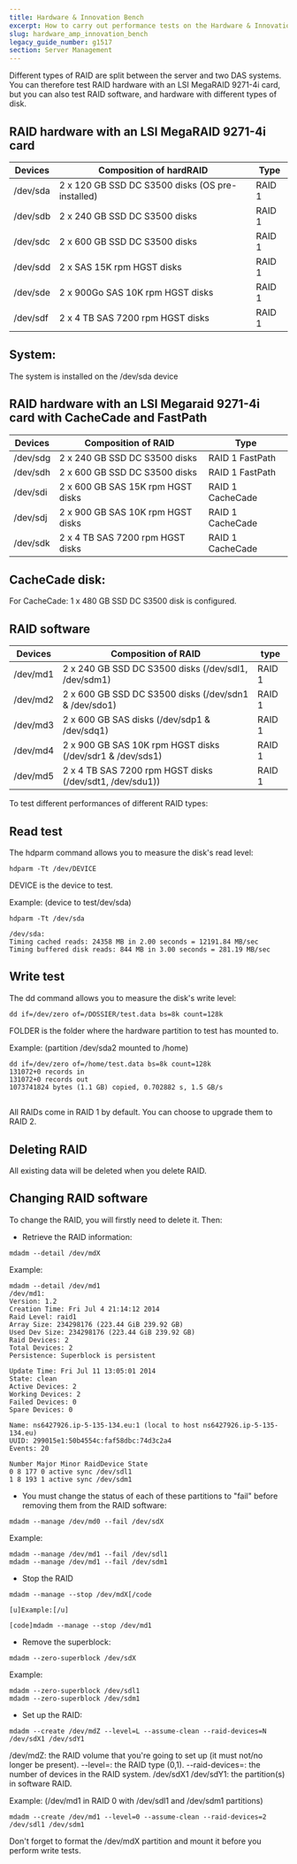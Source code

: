 ```yaml
---
title: Hardware & Innovation Bench
excerpt: How to carry out performance tests on the Hardware & Innovation Bench server.
slug: hardware_amp_innovation_bench
legacy_guide_number: g1517
section: Server Management
---
```


Different types of RAID are split between the server and two DAS systems. You can therefore test RAID hardware with an LSI MegaRAID 9271-4i card, but you can also test RAID software, and hardware with different types of disk.

## RAID hardware with an LSI MegaRAID 9271-4i card
|Devices|Composition of hardRAID|Type|
|---|---|---|
|/dev/sda|2 x 120 GB SSD DC S3500 disks (OS pre-installed)|RAID 1|
|/dev/sdb|2 x 240 GB SSD DC S3500 disks|RAID 1|
|/dev/sdc|2 x 600 GB SSD DC S3500 disks|RAID 1|
|/dev/sdd|2 x SAS 15K rpm HGST disks|RAID 1|
|/dev/sde|2 x 900Go SAS 10K rpm HGST disks|RAID 1|
|/dev/sdf|2 x 4 TB SAS 7200 rpm HGST disks|RAID 1|



## System:
The system is installed on the /dev/sda device


## RAID hardware with an LSI Megaraid 9271-4i card with CacheCade and FastPath
|Devices|Composition of RAID|Type|
|---|---|---|
|/dev/sdg|2 x 240 GB SSD DC S3500 disks|RAID 1 FastPath|
|/dev/sdh|2 x 600 GB SSD DC S3500 disks|RAID 1 FastPath|
|/dev/sdi|2 x 600 GB SAS 15K rpm HGST disks|RAID 1 CacheCade|
|/dev/sdj|2 x 900 GB SAS 10K rpm HGST disks|RAID 1 CacheCade|
|/dev/sdk|2 x 4 TB SAS 7200 rpm HGST disks|RAID 1 CacheCade|



## CacheCade disk:
For CacheCade: 1 x 480 GB SSD DC S3500 disk is configured.


## RAID software
|Devices|Composition of RAID|type|
|---|---|---|
|/dev/md1|2 x 240 GB SSD DC S3500 disks (/dev/sdl1, /dev/sdm1)|RAID 1|
|/dev/md2|2 x 600 GB SSD DC S3500 disks (/dev/sdn1 & /dev/sdo1)|RAID 1|
|/dev/md3|2 x 600 GB SAS disks (/dev/sdp1 & /dev/sdq1)|RAID 1|
|/dev/md4|2 x 900 GB SAS 10K rpm HGST disks (/dev/sdr1 & /dev/sds1)|RAID 1|
|/dev/md5|2 x 4 TB SAS 7200 rpm HGST disks (/dev/sdt1, /dev/sdu1))|RAID 1|



To test different performances of different RAID types:

## Read test
The hdparm command allows you to measure the disk's read level:


```
hdparm -Tt /dev/DEVICE
```


DEVICE is the device to test.

Example: (device to test/dev/sda)


```
hdparm -Tt /dev/sda

/dev/sda:
Timing cached reads: 24358 MB in 2.00 seconds = 12191.84 MB/sec
Timing buffered disk reads: 844 MB in 3.00 seconds = 281.19 MB/sec
```




## Write test
The dd command allows you to measure the disk's write level:


```
dd if=/dev/zero of=/DOSSIER/test.data bs=8k count=128k
```


FOLDER is the folder where the hardware partition to test has mounted to.

Example: (partition /dev/sda2 mounted to /home)


```
dd if=/dev/zero of=/home/test.data bs=8k count=128k
131072+0 records in
131072+0 records out
1073741824 bytes (1.1 GB) copied, 0.702882 s, 1.5 GB/s
```




## 
All RAIDs come in RAID 1 by default. You can choose to upgrade them to RAID 2.

## Deleting RAID
All existing data will be deleted when you delete RAID.


## Changing RAID software
To change the RAID, you will firstly need to delete it. Then:


- Retrieve the RAID information:


```
mdadm --detail /dev/mdX
```


Example:


```
mdadm --detail /dev/md1
/dev/md1:
Version: 1.2
Creation Time: Fri Jul 4 21:14:12 2014
Raid Level: raid1
Array Size: 234298176 (223.44 GiB 239.92 GB)
Used Dev Size: 234298176 (223.44 GiB 239.92 GB)
Raid Devices: 2
Total Devices: 2
Persistence: Superblock is persistent

Update Time: Fri Jul 11 13:05:01 2014
State: clean
Active Devices: 2
Working Devices: 2
Failed Devices: 0
Spare Devices: 0

Name: ns6427926.ip-5-135-134.eu:1 (local to host ns6427926.ip-5-135-134.eu)
UUID: 299015e1:50b4554c:faf58dbc:74d3c2a4
Events: 20

Number Major Minor RaidDevice State
0 8 177 0 active sync /dev/sdl1
1 8 193 1 active sync /dev/sdm1
```


- You must change the status of each of these partitions to "fail" before removing them from the RAID software:


```
mdadm --manage /dev/md0 --fail /dev/sdX
```


Example:


```
mdadm --manage /dev/md1 --fail /dev/sdl1
mdadm --manage /dev/md1 --fail /dev/sdm1
```


- Stop the RAID


```
mdadm --manage --stop /dev/mdX[/code

[u]Example:[/u]

[code]mdadm --manage --stop /dev/md1
```


- Remove the superblock:


```
mdadm --zero-superblock /dev/sdX
```


Example:


```
mdadm --zero-superblock /dev/sdl1
mdadm --zero-superblock /dev/sdm1
```


- Set up the RAID:


```
mdadm --create /dev/mdZ --level=L --assume-clean --raid-devices=N /dev/sdX1 /dev/sdY1
```


/dev/mdZ: the RAID volume that you're going to set up (it must not/no longer be present).
--level=: the RAID type (0,1).
--raid-devices=: the number of devices in the RAID system.
/dev/sdX1 /dev/sdY1: the partition(s) in software RAID.

Example: (/dev/md1 in RAID 0 with /dev/sdl1 and /dev/sdm1 partitions)


```
mdadm --create /dev/md1 --level=0 --assume-clean --raid-devices=2 /dev/sdl1 /dev/sdm1
```



Don't forget to format the /dev/mdX partition and mount it before you perform write tests.

